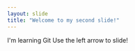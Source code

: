 ```yaml
---
layout: slide
title: "Welcome to my second slide!"
---
```

I'm learning Git
Use the left arrow to slide!
